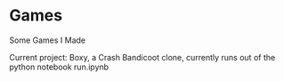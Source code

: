 # Games
Some Games I Made


Current project: Boxy, a Crash Bandicoot clone, currently runs out of the python notebook run.ipynb
